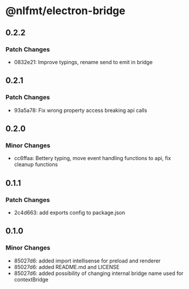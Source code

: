 # @nlfmt/electron-bridge

## 0.2.2

### Patch Changes

- 0832e21: Improve typings, rename send to emit in bridge

## 0.2.1

### Patch Changes

- 93a5a78: Fix wrong property access breaking api calls

## 0.2.0

### Minor Changes

- cc6ffaa: Bettery typing, move event handling functions to api, fix cleanup functions

## 0.1.1

### Patch Changes

- 2c4d663: add exports config to package.json

## 0.1.0

### Minor Changes

- 85027d6: added import intellisense for preload and renderer
- 85027d6: added README.md and LICENSE
- 85027d6: added possibility of changing internal bridge name used for contextBridge
